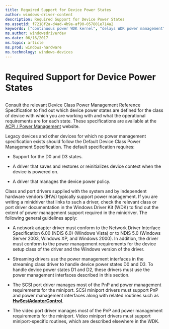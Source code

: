 ```yaml
---
title: Required Support for Device Power States
author: windows-driver-content
description: Required Support for Device Power States
ms.assetid: f7218f2a-d4ad-4b9a-af90-057801e714a2
keywords: ["continuous power WDK kernel", "delays WDK power management", "device power states WDK kernel", "hardware WDK power management", "legacy power management WDK kernel", "class drivers WDK power management", "port drivers WDK power management"]
ms.author: windowsdriverdev
ms.date: 06/16/2017
ms.topic: article
ms.prod: windows-hardware
ms.technology: windows-devices
---
```


# Required Support for Device Power States


## <a href="" id="ddk-required-support-for-device-power-states-kg"></a>


Consult the relevant Device Class Power Management Reference Specification to find out which device power states are defined for the class of device with which you are working with and what the operational requirements are for each state. These specifications are available at the [ACPI / Power Management](http://go.microsoft.com/fwlink/p/?linkid=57185) website.

Legacy devices and other devices for which no power management specification exists should follow the Default Device Class Power Management Specification. The default specification requires:

-   Support for the D0 and D3 states.

-   A driver that saves and restores or reinitializes device context when the device is powered on.

-   A driver that manages the device power policy.

Class and port drivers supplied with the system and by independent hardware vendors (IHVs) typically support power management. If you are writing a minidriver that links to such a driver, check the relevant class or port driver documentation in the Windows Driver Kit (WDK) to find out the extent of power management support required in the minidriver. The following general guidelines apply:

-   A network adapter driver must conform to the Network Driver Interface Specification 6.00 (NDIS 6.0) (Windows Vista) or to NDIS 5.0 (Windows Server 2003, Windows XP, and Windows 2000). In addition, the driver must conform to the power management requirements for the device setup class of the driver and the Windows version of the driver.

-   Streaming drivers use the power management interfaces in the streaming class driver to handle device power states D0 and D3. To handle device power states D1 and D2, these drivers must use the power management interfaces described in this section.

-   The SCSI port driver manages most of the PnP and power management requirements for the miniport. SCSI miniport drivers must support PnP and power management interfaces along with related routines such as [**HwScsiAdapterControl**](https://msdn.microsoft.com/library/windows/hardware/ff557274).

-   The video port driver manages most of the PnP and power management requirements for the miniport. Video miniport drivers must support miniport-specific routines, which are described elsewhere in the WDK.

 

 




